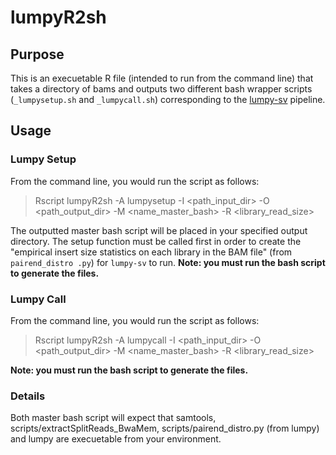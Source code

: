 # lumpyR2sh
## Purpose
This is an execuetable R file (intended to run from the command line) that takes a directory of bams and outputs two different bash wrapper scripts (`_lumpysetup.sh` and `_lumpycall.sh`) corresponding to the [lumpy-sv](https://github.com/arq5x/lumpy-sv) pipeline. 

## Usage
### Lumpy Setup
From the command line, you would run the script as follows:   

> Rscript  lumpyR2sh -A lumpysetup -I \<path\_input\_dir\> -O \<path\_output\_dir\> -M \<name\_master\_bash\> -R \<library\_read\_size\>


The outputted master bash script will be placed in your specified output directory. The setup function must be called first in order to create the "empirical insert size statistics on each library in the BAM file" (from `pairend_distro .py`) for `lumpy-sv` to run. **Note: you must run the bash script to generate the files.** 

### Lumpy Call
From the command line, you would run the script as follows:   

> Rscript lumpyR2sh -A lumpycall -I \<path\_input\_dir\> -O \<path\_output\_dir\> -M \<name\_master\_bash\> -R \<library\_read\_size\>

**Note: you must run the bash script to generate the files.** 



### Details
Both master bash script will expect that samtools, scripts/extractSplitReads_BwaMem, scripts/pairend_distro.py (from lumpy) and lumpy are execuetable from your environment. 